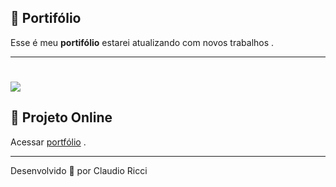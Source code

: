 ## 📑 Portifólio

Esse é meu **portifólio** estarei atualizando com novos trabalhos .

---

<h1><img src="img/portifolio.gif" />  </h1>

## 🚀 Projeto Online

Acessar [portfólio](https://claudioaricci.github.io/portfolio) .

---

Desenvolvido 💜 por Claudio Ricci
